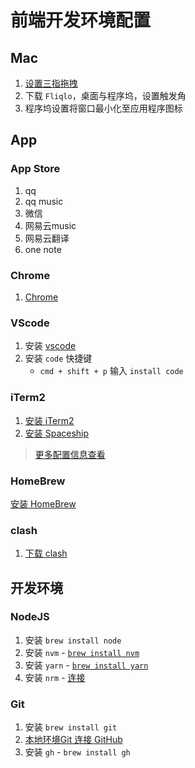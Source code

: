 # 前端开发环境配置

## Mac

1. [设置三指拖拽](https://support.apple.com/zh-cn/HT204609)
2. 下载 `Fliqlo`，桌面与程序坞，设置触发角
3. 程序坞设置将窗口最小化至应用程序图标

## App

### App Store

1. qq
2. qq music
3. 微信
4. 网易云music
5. 网易云翻译
6. one note

### Chrome

1. [Chrome](https://www.google.com/chrome/)

### VScode

1. 安装 [vscode](https://code.visualstudio.com/)
2. 安装 `code` 快捷键
    - `cmd + shift + p` 输入 `install code`

### iTerm2

1. [安装 iTerm2](https://iterm2.com/)
2. [安装 Spaceship](https://spaceship-prompt.sh/getting-started/#installing)

> [更多配置信息查看](https://zhuanlan.zhihu.com/p/550022490)

### HomeBrew

[安装 HomeBrew](https://brew.sh/)

### clash

1. [下载 clash](https://github.com/Fndroid/clash_for_windows_pkg/releases)

## 开发环境

### NodeJS

1. 安装 `brew install node`
2. 安装 `nvm` - [`brew install nvm`](https://formulae.brew.sh/formula/nvm#default)
3. 安装 `yarn` - [`brew install yarn`](https://formulae.brew.sh/formula/yarn#default)
4. 安装 `nrm` - [连接](https://github.com/Pana/nrm)

### Git

1. 安装 `brew install git`
2. [本地环境Git 连接 GitHub](https://juejin.cn/post/7116710387906674701/)
3. 安装 `gh` - `brew install gh`
